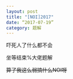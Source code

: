 ```yaml
---
layout: post
title: "[NOI]2017"
date: “2017-07-19”
category: 题解
---
```

吓死人了什么都不会

坐等结束%大佬题解

~~算了我这么弱搞什么NOI呀~~
